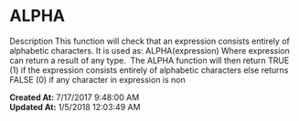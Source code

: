 # ALPHA

Description This function will check that an expression consists entirely of alphabetic characters. It is used as: ALPHA(expression) Where expression can return a result of any type.  The ALPHA function will then return TRUE (1) if the expression consists entirely of alphabetic characters else returns FALSE (0) if any character in expression is non   

**Created At:** 7/17/2017 9:48:00 AM  
**Updated At:** 1/5/2018 12:03:49 AM  

